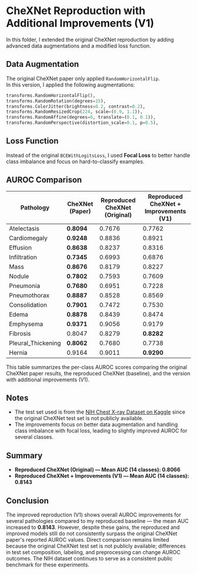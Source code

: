 # CheXNet Reproduction with Additional Improvements (V1)

In this folder, I extended the original CheXNet reproduction by adding advanced data augmentations and a modified loss function.

## Data Augmentation

The original CheXNet paper only applied `RandomHorizontalFlip`.  
In this version, I applied the following augmentations:

```python
transforms.RandomHorizontalFlip(),
transforms.RandomRotation(degrees=15),
transforms.ColorJitter(brightness=0.2, contrast=0.2),
transforms.RandomResizedCrop(224, scale=(0.9, 1.1)),  
transforms.RandomAffine(degrees=0, translate=(0.1, 0.1)),
transforms.RandomPerspective(distortion_scale=0.1, p=0.5),
````

## Loss Function

Instead of the original `BCEWithLogitsLoss`, I used **Focal Loss** to better handle class imbalance and focus on hard-to-classify examples.

## AUROC Comparison

| Pathology           | CheXNet (Paper) | Reproduced CheXNet (Original) | Reproduced CheXNet + Improvements (V1) |
| ------------------- | --------------- | ----------------------------- | -------------------------------------- |
| Atelectasis         | **0.8094**      | 0.7676                        | 0.7762                                 |
| Cardiomegaly        | **0.9248**      | 0.8836                        | 0.8921                                 |
| Effusion            | **0.8638**      | 0.8237                        | 0.8316                                 |
| Infiltration        | **0.7345**      | 0.6993                        | 0.6876                                 |
| Mass                | **0.8676**      | 0.8179                        | 0.8227                                 |
| Nodule              | **0.7802**      | 0.7593                        | 0.7609                                 |
| Pneumonia           | **0.7680**      | 0.6951                        | 0.7228                                 |
| Pneumothorax        | **0.8887**      | 0.8528                        | 0.8569                                 |
| Consolidation       | **0.7901**      | 0.7472                        | 0.7530                                 |
| Edema               | **0.8878**      | 0.8439                        | 0.8474                                 |
| Emphysema           | **0.9371**      | 0.9056                        | 0.9179                                 |
| Fibrosis            | 0.8047          | 0.8279                        | **0.8282**                             |
| Pleural\_Thickening | **0.8062**      | 0.7680                        | 0.7738                                 |
| Hernia              | 0.9164          | 0.9011                        | **0.9290**                             |

This table summarizes the per-class AUROC scores comparing the original CheXNet paper results, the reproduced CheXNet (baseline), and the version with additional improvements (V1).

## Notes

* The test set used is from the [NIH Chest X-ray Dataset on Kaggle](https://www.kaggle.com/datasets/nih-chest-xrays/data) since the original CheXNet test set is not publicly available.
* The improvements focus on better data augmentation and handling class imbalance with focal loss, leading to slightly improved AUROC for several classes.

## Summary

- **Reproduced CheXNet (Original) — Mean AUC (14 classes): 0.8066**
- **Reproduced CheXNet + Improvements (V1) — Mean AUC (14 classes): 0.8143**

## Conclusion

The improved reproduction (V1) shows overall AUROC improvements for several pathologies compared to my reproduced baseline — the mean AUC increased to **0.8143**. However, despite these gains, the reproduced and improved models still do not consistently surpass the original CheXNet paper's reported AUROC values. Direct comparison remains limited because the original CheXNet test set is not publicly available; differences in test set composition, labeling, and preprocessing can change AUROC outcomes. The NIH dataset continues to serve as a consistent public benchmark for these experiments.


